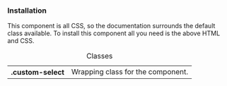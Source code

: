 <h3>Installation</h3>

<p>
	This component is all CSS, so the documentation surrounds the default class 
	available. To install this component all you need is the above HTML and CSS.
</p>

<table class="table--code">
	<caption>Classes</caption>
	<tr>
		<th>.custom-select</th>
		<td>Wrapping class for the component.</td>
	</tr>
</table>

